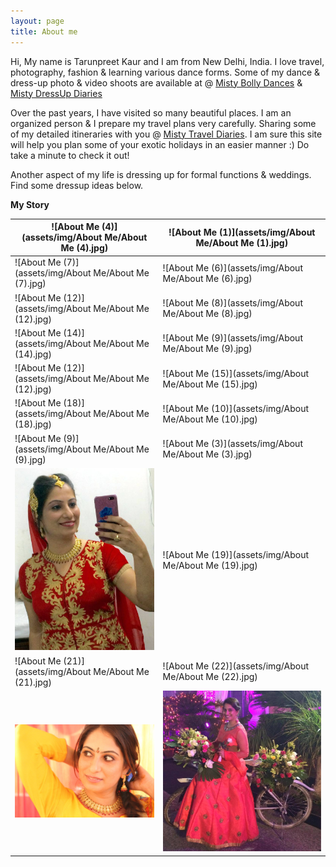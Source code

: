 ```yaml
---
layout: page
title: About me
---
```


Hi, My name is Tarunpreet Kaur and I am from New Delhi, India. I love travel, photography, fashion & learning various dance forms. Some of my dance & dress-up photo & video shoots are available at @ [Misty Bolly Dances](https://tarunpreetkaur.com/Misty-Bolly-Dances.html) & [Misty DressUp Diaries](https://tarunpreetkaur.com/Misty-DressUp-Diaries.html)

Over the past years, I have visited so many beautiful places. I am an organized person & I prepare my travel plans very carefully. Sharing some of my detailed itineraries with you @ [Misty Travel Diaries](https://tarunpreetkaur.com/Misty-Travel-Diaries.html). I am sure this site will help you plan some of your exotic holidays in an easier manner :) Do take a minute to check it out!

Another aspect of my life is dressing up for formal functions & weddings. Find some dressup ideas below.

**My Story**

| ![About Me (4)](assets/img/About Me/About Me (4).jpg)        | ![About Me (1)](assets/img/About Me/About Me (1).jpg)        |
| ------------------------------------------------------------ | ------------------------------------------------------------ |
| ![About Me (7)](assets/img/About Me/About Me (7).jpg)        | ![About Me (6)](assets/img/About Me/About Me (6).jpg)        |
| ![About Me (12)](assets/img/About Me/About Me (12).jpg)      | ![About Me (8)](assets/img/About Me/About Me (8).jpg)        |
| ![About Me (14)](assets/img/About Me/About Me (14).jpg)      | ![About Me (9)](assets/img/About Me/About Me (9).jpg)        |
| ![About Me (12)](assets/img/About Me/About Me (12).jpg)      | ![About Me (15)](assets/img/About Me/About Me (15).jpg)      |
| ![About Me (18)](assets/img/About Me/About Me (18).jpg)      | ![About Me (10)](assets/img/About Me/About Me (10).jpg)      |
| ![About Me (9)](assets/img/About Me/About Me (9).jpg)        | ![About Me (3)](assets/img/About Me/About Me (3).jpg)        |
| <img src="assets/img/About Me/About Me (20).jpg" alt="About Me (20)" style="zoom:150%;" /> | ![About Me (19)](assets/img/About Me/About Me (19).jpg)      |
| ![About Me (21)](assets/img/About Me/About Me (21).jpg)      | ![About Me (22)](assets/img/About Me/About Me (22).jpg)      |
| <img src="assets/img/About Me/About Me (17).jpg" alt="About Me (17)" style="zoom:80%;" /> | <img src="assets/img/About Me/About Me (16).jpg" alt="About Me (16)" style="zoom:150%;" /> |
